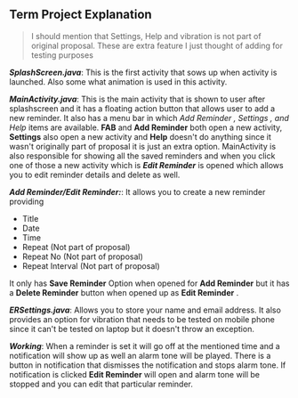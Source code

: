 								

## **Term Project Explanation**

> I should mention that Settings, Help and vibration is not part of original proposal. These are extra feature I just thought of adding for testing purposes

***SplashScreen.java***: This is the first activity that sows up when activity is launched. Also some what animation is used in this activity.

***MainActivity.java***: This is the main activity that is shown to user after splashscreen and it has a floating action button that allows user to add a new reminder.
It also has a menu bar in which *Add Reminder , Settings , and Help* items are available. **FAB** and **Add Reminder** both open a new activity, **Settings** also open a new activity and **Help** doesn't do anything since it wasn't originally part of proposal it is just an extra option.
MainActivity is also responsible for showing all the saved reminders and when you click one of those a new activity which is ***Edit Reminder*** is opened which allows you to edit reminder details and delete as well.

***Add Reminder/Edit Reminder:***: It allows you to create a new reminder providing 

 - Title
 - Date
 - Time 
 - Repeat (Not part of proposal)
 - Repeat No (Not part of proposal)
 - Repeat Interval (Not part of proposal)

It only has **Save Reminder** Option when opened for **Add Reminder** but it has a **Delete Reminder** button when opened up as **Edit Reminder** .

***ERSettings.java***: Allows you to store your name and email address. It also provides an option for vibration that needs to be tested on mobile phone since it can't be tested on laptop but it doesn't throw an exception. 

***Working***: When a reminder is set it will go off at the mentioned time and a notification will show up as well an alarm tone will be played. There is a button in notification that dismisses the notification and stops alarm tone. If notification is clicked **Edit Reminder** will open and alarm tone will be stopped and you can edit that particular reminder.
 

 

